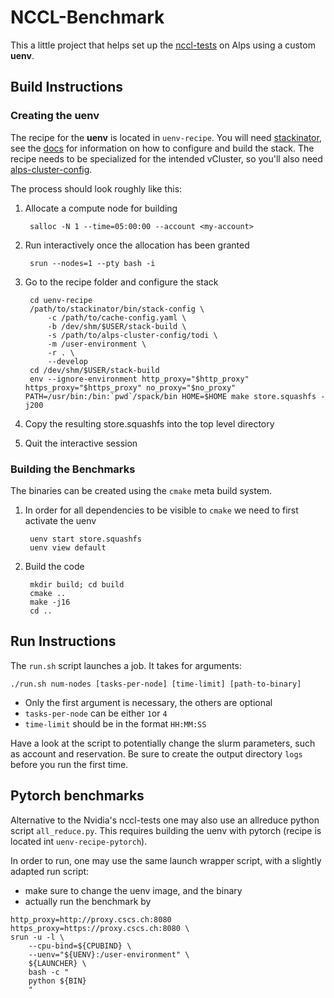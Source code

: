 # NCCL-Benchmark

This a little project that helps set up the
[nccl-tests](https://github.com/NVIDIA/nccl-tests) on Alps using a custom
**uenv**.

## Build Instructions

### Creating the uenv

The recipe for the **uenv** is located in `uenv-recipe`. You will need
[stackinator](https://github.com/eth-cscs/stackinator), see the
[docs](https://eth-cscs.github.io/stackinator/configuring/) for information on
how to configure and build the stack. The recipe needs to be specialized for
the intended vCluster, so you'll also need
[alps-cluster-config](https://github.com/eth-cscs/alps-cluster-config).

The process should look roughly like this:

1. Allocate a compute node for building

        salloc -N 1 --time=05:00:00 --account <my-account>

2. Run interactively once the allocation has been granted

        srun --nodes=1 --pty bash -i

3. Go to the recipe folder and configure the stack

        cd uenv-recipe
        /path/to/stackinator/bin/stack-config \
            -c /path/to/cache-config.yaml \
            -b /dev/shm/$USER/stack-build \
            -s /path/to/alps-cluster-config/todi \
            -m /user-environment \
            -r . \
            --develop
        cd /dev/shm/$USER/stack-build
        env --ignore-environment http_proxy="$http_proxy" https_proxy="$https_proxy" no_proxy="$no_proxy" PATH=/usr/bin:/bin:`pwd`/spack/bin HOME=$HOME make store.squashfs -j200

4. Copy the resulting store.squashfs into the top level directory

5. Quit the interactive session


### Building the Benchmarks

The binaries can be created using the `cmake` meta build system.

1. In order for all dependencies to be visible to `cmake` we need to first activate the uenv

        uenv start store.squashfs
        uenv view default

2. Build the code

        mkdir build; cd build
        cmake ..
        make -j16
        cd ..


## Run Instructions

The `run.sh` script launches a job. It takes for arguments:

    ./run.sh num-nodes [tasks-per-node] [time-limit] [path-to-binary]

- Only the first argument is necessary, the others are optional
- `tasks-per-node` can be either `1`or `4`
- `time-limit` should be in the format `HH:MM:SS`

Have a look at the script to potentially change the slurm parameters, such as
account and reservation. Be sure to create the output directory `logs` before
you run the first time.


## Pytorch benchmarks

Alternative to the Nvidia's nccl-tests one may also use an allreduce python script
`all_reduce.py`. This requires building the uenv with pytorch (recipe is located
int `uenv-recipe-pytorch`).

In order to run, one may use the same launch wrapper script, with a slightly
adapted run script:
- make sure to change the uenv image, and the binary
- actually run the benchmark by 
```
http_proxy=http://proxy.cscs.ch:8080 https_proxy=https://proxy.cscs.ch:8080 \
srun -u -l \
    --cpu-bind=${CPUBIND} \
    --uenv="${UENV}:/user-environment" \
    ${LAUNCHER} \
    bash -c "
    python ${BIN}
    "
```
